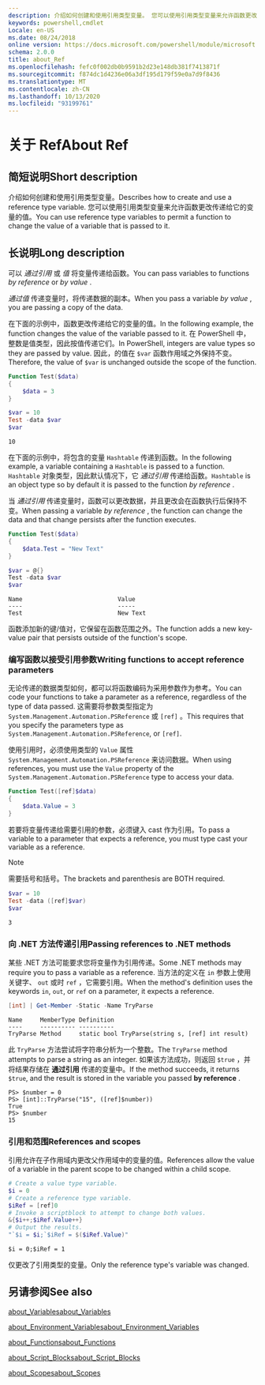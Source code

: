 ```yaml
---
description: 介绍如何创建和使用引用类型变量。 您可以使用引用类型变量来允许函数更改传递给它的变量的值。
keywords: powershell,cmdlet
Locale: en-US
ms.date: 08/24/2018
online version: https://docs.microsoft.com/powershell/module/microsoft.powershell.core/about/about_ref?view=powershell-6&WT.mc_id=ps-gethelp
schema: 2.0.0
title: about_Ref
ms.openlocfilehash: fefc0f002db0b9591b2d23e148db381f7413871f
ms.sourcegitcommit: f874dc1d4236e06a3df195d179f59e0a7d9f8436
ms.translationtype: MT
ms.contentlocale: zh-CN
ms.lasthandoff: 10/13/2020
ms.locfileid: "93199761"
---
```

# <a name="about-ref"></a><span data-ttu-id="56a86-105">关于 Ref</span><span class="sxs-lookup"><span data-stu-id="56a86-105">About Ref</span></span>

## <a name="short-description"></a><span data-ttu-id="56a86-106">简短说明</span><span class="sxs-lookup"><span data-stu-id="56a86-106">Short description</span></span>
<span data-ttu-id="56a86-107">介绍如何创建和使用引用类型变量。</span><span class="sxs-lookup"><span data-stu-id="56a86-107">Describes how to create and use a reference type variable.</span></span> <span data-ttu-id="56a86-108">您可以使用引用类型变量来允许函数更改传递给它的变量的值。</span><span class="sxs-lookup"><span data-stu-id="56a86-108">You can use reference type variables to permit a function to change the value of a variable that is passed to it.</span></span>

## <a name="long-description"></a><span data-ttu-id="56a86-109">长说明</span><span class="sxs-lookup"><span data-stu-id="56a86-109">Long description</span></span>

<span data-ttu-id="56a86-110">可以 *通过引用* 或 *值* 将变量传递给函数。</span><span class="sxs-lookup"><span data-stu-id="56a86-110">You can pass variables to functions *by reference* or *by value* .</span></span>

<span data-ttu-id="56a86-111">*通过值* 传递变量时，将传递数据的副本。</span><span class="sxs-lookup"><span data-stu-id="56a86-111">When you pass a variable *by value* , you are passing a copy of the data.</span></span>

<span data-ttu-id="56a86-112">在下面的示例中，函数更改传递给它的变量的值。</span><span class="sxs-lookup"><span data-stu-id="56a86-112">In the following example, the function changes the value of the variable passed to it.</span></span> <span data-ttu-id="56a86-113">在 PowerShell 中，整数是值类型，因此按值传递它们。</span><span class="sxs-lookup"><span data-stu-id="56a86-113">In PowerShell, integers are value types so they are passed by value.</span></span>
<span data-ttu-id="56a86-114">因此，的值在 `$var` 函数作用域之外保持不变。</span><span class="sxs-lookup"><span data-stu-id="56a86-114">Therefore, the value of `$var` is unchanged outside the scope of the function.</span></span>

```powershell
Function Test($data)
{
    $data = 3
}

$var = 10
Test -data $var
$var
```

```output
10
```

<span data-ttu-id="56a86-115">在下面的示例中，将包含的变量 `Hashtable` 传递到函数。</span><span class="sxs-lookup"><span data-stu-id="56a86-115">In the following example, a variable containing a `Hashtable` is passed to a function.</span></span> <span data-ttu-id="56a86-116">`Hashtable` 对象类型，因此默认情况下，它 *通过引用* 传递给函数。</span><span class="sxs-lookup"><span data-stu-id="56a86-116">`Hashtable` is an object type so by default it is passed to the function *by reference* .</span></span>

<span data-ttu-id="56a86-117">当 *通过引用* 传递变量时，函数可以更改数据，并且更改会在函数执行后保持不变。</span><span class="sxs-lookup"><span data-stu-id="56a86-117">When passing a variable *by reference* , the function can change the data and that change persists after the function executes.</span></span>

```powershell
Function Test($data)
{
    $data.Test = "New Text"
}

$var = @{}
Test -data $var
$var
```

```output
Name                           Value
----                           -----
Test                           New Text
```

<span data-ttu-id="56a86-118">函数添加新的键/值对，它保留在函数范围之外。</span><span class="sxs-lookup"><span data-stu-id="56a86-118">The function adds a new key-value pair that persists outside of the function's scope.</span></span>

### <a name="writing-functions-to-accept-reference-parameters"></a><span data-ttu-id="56a86-119">编写函数以接受引用参数</span><span class="sxs-lookup"><span data-stu-id="56a86-119">Writing functions to accept reference parameters</span></span>

<span data-ttu-id="56a86-120">无论传递的数据类型如何，都可以将函数编码为采用参数作为参考。</span><span class="sxs-lookup"><span data-stu-id="56a86-120">You can code your functions to take a parameter as a reference, regardless of the type of data passed.</span></span> <span data-ttu-id="56a86-121">这需要将参数类型指定为 `System.Management.Automation.PSReference` 或 `[ref]` 。</span><span class="sxs-lookup"><span data-stu-id="56a86-121">This requires that you specify the parameters type as `System.Management.Automation.PSReference`, or `[ref]`.</span></span>

<span data-ttu-id="56a86-122">使用引用时，必须使用类型的 `Value` 属性 `System.Management.Automation.PSReference` 来访问数据。</span><span class="sxs-lookup"><span data-stu-id="56a86-122">When using references, you must use the `Value` property of the `System.Management.Automation.PSReference` type to access your data.</span></span>

```powershell
Function Test([ref]$data)
{
    $data.Value = 3
}
```

<span data-ttu-id="56a86-123">若要将变量传递给需要引用的参数，必须键入 cast 作为引用。</span><span class="sxs-lookup"><span data-stu-id="56a86-123">To pass a variable to a parameter that expects a reference, you must type cast your variable as a reference.</span></span>

> [!NOTE]
> <span data-ttu-id="56a86-124">需要括号和括号。</span><span class="sxs-lookup"><span data-stu-id="56a86-124">The brackets and parenthesis are BOTH required.</span></span>

```powershell
$var = 10
Test -data ([ref]$var)
$var
```

```output
3
```

### <a name="passing-references-to-net-methods"></a><span data-ttu-id="56a86-125">向 .NET 方法传递引用</span><span class="sxs-lookup"><span data-stu-id="56a86-125">Passing references to .NET methods</span></span>

<span data-ttu-id="56a86-126">某些 .NET 方法可能要求您将变量作为引用传递。</span><span class="sxs-lookup"><span data-stu-id="56a86-126">Some .NET methods may require you to pass a variable as a reference.</span></span> <span data-ttu-id="56a86-127">当方法的定义在 `in` 参数上使用关键字、 `out` 或时 `ref` ，它需要引用。</span><span class="sxs-lookup"><span data-stu-id="56a86-127">When the method's definition uses the keywords `in`, `out`, or `ref` on a parameter, it expects a reference.</span></span>

```powershell
[int] | Get-Member -Static -Name TryParse
```

```output
Name     MemberType Definition
----     ---------- ----------
TryParse Method     static bool TryParse(string s, [ref] int result)
```

<span data-ttu-id="56a86-128">此 `TryParse` 方法尝试将字符串分析为一个整数。</span><span class="sxs-lookup"><span data-stu-id="56a86-128">The `TryParse` method attempts to parse a string as an integer.</span></span> <span data-ttu-id="56a86-129">如果该方法成功，则返回 `$true` ，并将结果存储在 **通过引用** 传递的变量中。</span><span class="sxs-lookup"><span data-stu-id="56a86-129">If the method succeeds, it returns `$true`, and the result is stored in the variable you passed **by reference** .</span></span>

```
PS> $number = 0
PS> [int]::TryParse("15", ([ref]$number))
True
PS> $number
15
```

### <a name="references-and-scopes"></a><span data-ttu-id="56a86-130">引用和范围</span><span class="sxs-lookup"><span data-stu-id="56a86-130">References and scopes</span></span>

<span data-ttu-id="56a86-131">引用允许在子作用域内更改父作用域中的变量的值。</span><span class="sxs-lookup"><span data-stu-id="56a86-131">References allow the value of a variable in the parent scope to be changed within a child scope.</span></span>

```powershell
# Create a value type variable.
$i = 0
# Create a reference type variable.
$iRef = [ref]0
# Invoke a scriptblock to attempt to change both values.
&{$i++;$iRef.Value++}
# Output the results.
"`$i = $i;`$iRef = $($iRef.Value)"
```

```output
$i = 0;$iRef = 1
```

<span data-ttu-id="56a86-132">仅更改了引用类型的变量。</span><span class="sxs-lookup"><span data-stu-id="56a86-132">Only the reference type's variable was changed.</span></span>

## <a name="see-also"></a><span data-ttu-id="56a86-133">另请参阅</span><span class="sxs-lookup"><span data-stu-id="56a86-133">See also</span></span>

[<span data-ttu-id="56a86-134">about_Variables</span><span class="sxs-lookup"><span data-stu-id="56a86-134">about_Variables</span></span>](about_Variables.md)

[<span data-ttu-id="56a86-135">about_Environment_Variables</span><span class="sxs-lookup"><span data-stu-id="56a86-135">about_Environment_Variables</span></span>](about_Environment_Variables.md)

[<span data-ttu-id="56a86-136">about_Functions</span><span class="sxs-lookup"><span data-stu-id="56a86-136">about_Functions</span></span>](about_Functions.md)

[<span data-ttu-id="56a86-137">about_Script_Blocks</span><span class="sxs-lookup"><span data-stu-id="56a86-137">about_Script_Blocks</span></span>](about_Script_Blocks.md)

[<span data-ttu-id="56a86-138">about_Scopes</span><span class="sxs-lookup"><span data-stu-id="56a86-138">about_Scopes</span></span>](about_scopes.md)
